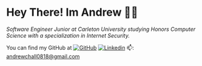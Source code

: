 # Hey There! Im Andrew 👋😎

<p><em>Software Engineer
Junior at Carleton University studying Honors Computer Science with a specialization in Internet Security.</em></p> 

You can find my GitHub at 
[![GitHub](https://img.shields.io/badge/GitHub-181717?style=for-the-badge&logo=github&logoColor=white)](https://github.com/Hall-Andrew)
[![Linkedin](https://img.shields.io/badge/LinkedIn-0077B5?style=for-the-badge&logo=linkedin&logoColor=white)](https://www.linkedin.com/in/h-andrew/)
📫: andrewchall0818@gmail.com
